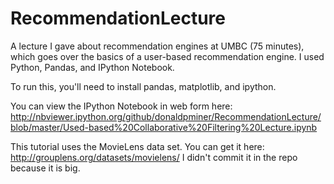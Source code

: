 # RecommendationLecture
A lecture I gave about recommendation engines at UMBC (75 minutes), which  goes over the basics of a user-based recommendation engine. I used Python, Pandas, and IPython Notebook.

To run this, you'll need to install pandas, matplotlib, and ipython. 

You can view the IPython Notebook in web form here: http://nbviewer.ipython.org/github/donaldpminer/RecommendationLecture/blob/master/Used-based%20Collaborative%20Filtering%20Lecture.ipynb

This tutorial uses the MovieLens data set. You can get it here:
http://grouplens.org/datasets/movielens/
I didn't commit it in the repo because it is big.

